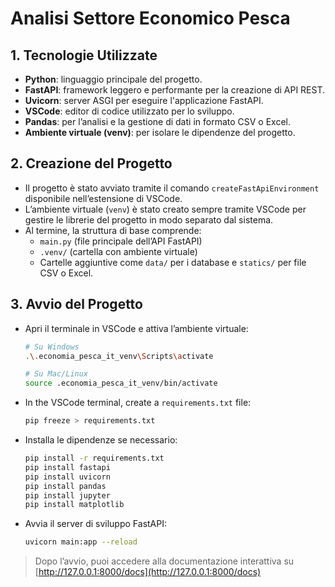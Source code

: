 # Analisi Settore Economico Pesca

## 1. Tecnologie Utilizzate

- **Python**: linguaggio principale del progetto.
- **FastAPI**: framework leggero e performante per la creazione di API REST.
- **Uvicorn**: server ASGI per eseguire l'applicazione FastAPI.
- **VSCode**: editor di codice utilizzato per lo sviluppo.
- **Pandas**: per l’analisi e la gestione di dati in formato CSV o Excel.
- **Ambiente virtuale (venv)**: per isolare le dipendenze del progetto.

## 2. Creazione del Progetto

- Il progetto è stato avviato tramite il comando `createFastApiEnvironment` disponibile nell’estensione di VSCode.
- L’ambiente virtuale (`venv`) è stato creato sempre tramite VSCode per gestire le librerie del progetto in modo separato dal sistema.
- Al termine, la struttura di base comprende:
  - `main.py` (file principale dell’API FastAPI)
  - `.venv/` (cartella con ambiente virtuale)
  - Cartelle aggiuntive come `data/` per i database e `statics/` per file CSV o Excel.

## 3. Avvio del Progetto

- Apri il terminale in VSCode e attiva l’ambiente virtuale:

  ```sh
  # Su Windows
  .\.economia_pesca_it_venv\Scripts\activate

  # Su Mac/Linux
  source .economia_pesca_it_venv/bin/activate
  ```

- In the VSCode terminal, create a `requirements.txt` file:

  ```sh
  pip freeze > requirements.txt
  ```

- Installa le dipendenze se necessario:

  ```sh
  pip install -r requirements.txt
  pip install fastapi
  pip install uvicorn
  pip install pandas
  pip install jupyter
  pip install matplotlib
  ```

- Avvia il server di sviluppo FastAPI:

  ```sh
  uvicorn main:app --reload
  ```

> Dopo l’avvio, puoi accedere alla documentazione interattiva su [http://127.0.0.1:8000/docs](http://127.0.0.1:8000/docs)
